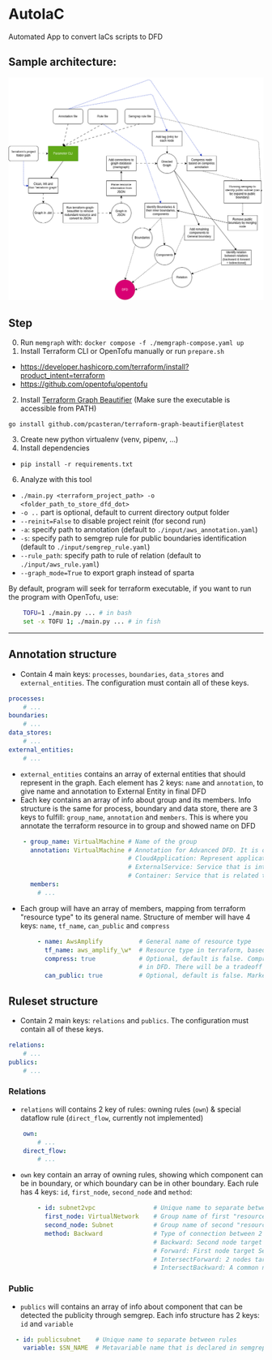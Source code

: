 # AutoIaC
Automated App to convert IaCs scripts to DFD

## Sample architecture:
![](./architecture/main.png)

## Step
0. Run `memgraph` with: `docker compose -f ./memgraph-compose.yaml up`
1. Install Terraform CLI or OpenTofu manually or run `prepare.sh`
- https://developer.hashicorp.com/terraform/install?product_intent=terraform
- https://github.com/opentofu/opentofu
2. Install [Terraform Graph Beautifier](https://github.com/pcasteran/terraform-graph-beautifier) (Make sure the executable is accessible from PATH)

```
go install github.com/pcasteran/terraform-graph-beautifier@latest
```

3. Create new python virtualenv (venv, pipenv, ...)
4. Install dependencies
- `pip install -r requirements.txt`
6. Analyze with this tool
- `./main.py <terraform_project_path> -o <folder_path_to_store_dfd_dot> `
- `-o ..` part is optional, default to current directory output folder
- `--reinit=False` to disable project reinit (for second run)
- `-a`: specify path to annotation (default to `./input/aws_annotation.yaml`)
- `-s`: specify path to semgrep rule for public boundaries identification (default to `./input/semgrep_rule.yaml`)
- `--rule_path`: specify path to rule of relation (default to `./input/aws_rule.yaml`)
- `--graph_mode=True` to export graph instead of sparta


By default, program will seek for terraform executable, if you want to run the program with OpenTofu, use:
```bash
    TOFU=1 ./main.py ... # in bash
    set -x TOFU 1; ./main.py ... # in fish
```
---
## Annotation structure
- Contain 4 main keys: `processes`, `boundaries`, `data_stores` and `external_entities`. The configuration must contain all of these keys.
```yaml
processes:
    # ...
boundaries:
    # ...
data_stores:
    # ...
external_entities:
    # ...
``` 
- `external_entities` contains an array of external entities that should represent in the graph. Each element has 2 keys: `name` and `annotation`, to give name and annotation to External Entity in final DFD
- Each key contains an array of info about group and its members. Info structure is the same for process, boundary and data store, there are 3 keys to fulfill: `group_name`, `annotation` and `members`. This is where you annotate the terraform resource in to group and showed name on DFD 
```yaml
    - group_name: VirtualMachine # Name of the group
      annotation: VirtualMachine # Annotation for Advanced DFD. It is one of the following:
                                 # CloudApplication: Represent applications/services that have ability of computational in infrastructure, except the virtual machine
                                 # ExternalService: Service that is interracting outside of system
                                 # Container: Service that is related to Container (docker, ECS, ...)
      members:
        # ... 
```
- Each group will have an array of members, mapping from terraform "resource type" to its general name. Structure of member will have 4 keys: `name`, `tf_name`, `can_public` and `compress`
```yaml
        - name: AwsAmplify          # General name of resource type
          tf_name: aws_amplify_\w*  # Resource type in terraform, based on https://registry.terraform.io. This can be string or regex
          compress: true            # Optional, default is false. Compressing matched resource (use with regex tf_name) to a single node 
                                    # in DFD. There will be a tradeoff between Component detection & Data flow detection in this option
          can_public: true          # Optional, default is false. Marked this resource type can be public (accessible by user)
```

## Ruleset structure
- Contain 2 main keys: `relations` and `publics`. The configuration must contain all of these keys.
```yaml
relations:
    # ...
publics:
    # ...
```
### Relations
- `relations` will contains 2 key of rules: owning rules (`own`) & special dataflow rule (`direct_flow`, currently not implemented)
```yaml
    own:
        # ...
    direct_flow:
        # ...
```  
- `own` key contain an array of owning rules, showing which component can be in boundary, or which boundary can be in other boundary. Each rule has 4 keys: `id`, `first_node`, `second_node` and `method`:
```yaml
        - id: subnet2vpc                # Unique name to separate between rules
          first_node: VirtualNetwork    # Group name of first "resource" node to detect
          second_node: Subnet           # Group name of second "resource" node to detect
          method: Backward              # Type of connection between 2 resource. It is one of the following:
                                        # Backward: Second node target First node in dependency graph
                                        # Forward: First node target Second node in dependency graph
                                        # IntersectForward: 2 nodes target a common node (unimplemented)
                                        # IntersectBackward: A common node targets 2 nodes (unimplemented)
```
### Public
- `publics` will contains an array of info about component that can be detected the publicity through semgrep. Each info structure has 2 keys: `id` and `variable`
```yaml
  - id: publicsubnet    # Unique name to separate between rules
    variable: $SN_NAME  # Metavariable name that is declared in semgrep rule (must be resource name)
```
